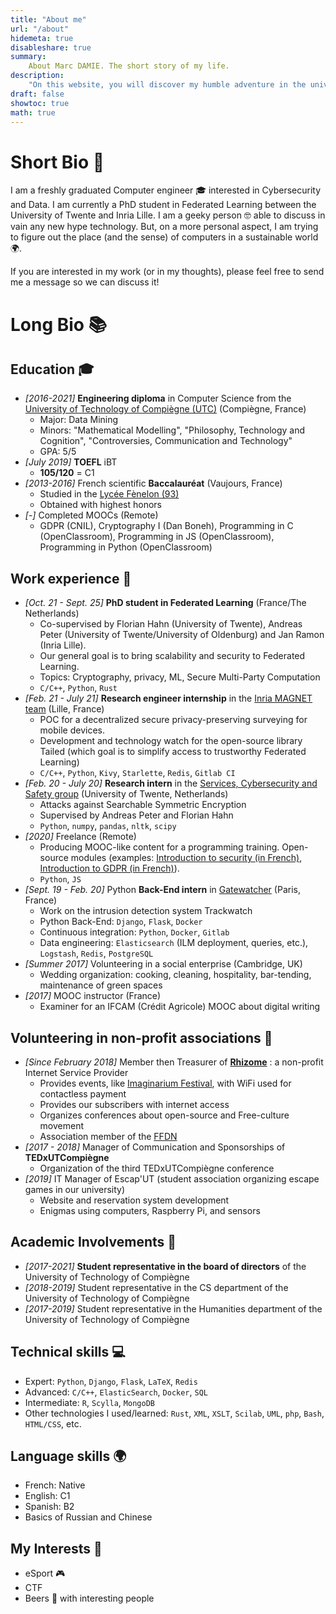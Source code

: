 ```yaml
---
title: "About me"
url: "/about"
hidemeta: true
disableshare: true
summary:
    About Marc DAMIE. The short story of my life.
description:
    "On this website, you will discover my humble adventure in the universe of Computer Science. Feel free to contact me if you have any questions about my work or if you want to talk about geeky stuff!"
draft: false
showtoc: true
math: true
---
```



# Short Bio 📕

I am a freshly graduated Computer engineer 🎓 interested in Cybersecurity and Data. I am currently a PhD student in Federated Learning between the University of Twente and Inria Lille.
I am a geeky person 🤓 able to discuss in vain any new hype technology. But, on a more personal aspect, I am trying to figure out the place (and the sense) of computers in a sustainable world 🌍.

If you are interested in my work (or in my thoughts), please feel free to send me a message so we can discuss it!

# Long Bio 📚

## Education 🎓

- *[2016-2021]* **Engineering diploma** in Computer Science from the [University of Technology of Compiègne (UTC)](https://www.utc.fr) (Compiègne, France)
  - Major: Data Mining
  - Minors: "Mathematical Modelling", "Philosophy, Technology and Cognition", "Controversies, Communication and Technology"
  - GPA: 5/5
- *[July 2019]* **TOEFL** iBT
  - **105/120** = C1
- *[2013-2016]* French scientific **Baccalauréat** (Vaujours, France)
  - Studied in the [Lycée Fènelon (93)](https://www.fenelon.fr/)
  - Obtained with highest honors
- *[-]* Completed MOOCs (Remote)
  - GDPR (CNIL), Cryptography I (Dan Boneh), Programming in C (OpenClassroom), Programming in JS (OpenClassroom), Programming in Python (OpenClassroom)

## Work experience 💼

- *[Oct. 21 - Sept. 25]* **PhD student in Federated Learning** (France/The Netherlands)
  - Co-supervised by Florian Hahn (University of Twente), Andreas Peter (University of Twente/University of Oldenburg) and Jan Ramon (Inria Lille).
  - Our general goal is to bring scalability and security to Federated Learning.
  - Topics: Cryptography, privacy, ML, Secure Multi-Party Computation
  - `C/C++`, `Python`, `Rust`
- *[Feb. 21 - July 21]* **Research engineer internship** in the [Inria MAGNET team](https://team.inria.fr/magnet/) (Lille, France)
  - POC for a decentralized secure privacy-preserving surveying for mobile devices.
  - Development and technology watch for the open-source library Tailed (which goal is to simplify access to trustworthy Federated Learning)
  - `C/C++`, `Python`, `Kivy`, `Starlette`, `Redis`, `Gitlab CI`
- *[Feb. 20 - July 20]* **Research intern** in the [Services, Cybersecurity and Safety group](https://www.utwente.nl/en/eemcs/scs/) (University of Twente, Netherlands)
  - Attacks against Searchable Symmetric Encryption
  - Supervised by Andreas Peter and Florian Hahn
  - `Python`, `numpy`, `pandas`, `nltk`, `scipy`
- *[2020]* Freelance (Remote)
  - Producing MOOC-like content for a programming training. Open-source modules (examples: [Introduction to security (in French)](https://librecours.net/module/culture/securite/), [Introduction to GDPR (in French)](https://librecours.net/module/culture/rgpd/index.xhtml)).
  - `Python`, `JS`
- *[Sept. 19 - Feb. 20]* Python **Back-End intern** in [Gatewatcher](https://www.gatewatcher.com/en/) (Paris, France)
  - Work on the intrusion detection system Trackwatch
  - Python Back-End: `Django`, `Flask`, `Docker`
  - Continuous integration: `Python`, `Docker`, `Gitlab`
  - Data engineering: `Elasticsearch` (ILM deployment, queries, etc.), `Logstash`, `Redis`, `PostgreSQL`
- *[Summer 2017]* Volunteering in a social enterprise (Cambridge, UK)
  - Wedding organization: cooking, cleaning, hospitality, bar-tending, maintenance of green spaces
- *[2017]* MOOC instructor (France)
  - Examiner for an IFCAM (Crédit Agricole) MOOC about digital writing

## Volunteering in non-profit associations 🚀

- *[Since February 2018]* Member then Treasurer of [**Rhizome**](https://rhizome-fai.net/) : a non-profit Internet Service Provider
  - Provides events, like [Imaginarium Festival](https://www.imaginariumfestival.com/), with WiFi used for contactless payment
  - Provides our subscribers with internet access
  - Organizes conferences about open-source and Free-culture movement
  - Association member of the [FFDN](https://www.ffdn.org/en)
- *[2017 - 2018]* Manager of Communication and Sponsorships of **TEDxUTCompiègne**
  - Organization of the third TEDxUTCompiègne conference
- *[2019]* IT Manager of Escap'UT (student association organizing escape games in our university)
  - Website and reservation system development
  - Enigmas using computers, Raspberry Pi, and sensors

## Academic Involvements 🏫

- *[2017-2021]* **Student representative in the board of directors** of the University of Technology of Compiègne
- *[2018-2019]* Student representative in the CS department of the University of Technology of Compiègne
- *[2017-2019]* Student representative in the Humanities department of the University of Technology of Compiègne

## Technical skills 💻

- Expert: `Python`, `Django`, `Flask`, `LaTeX`, `Redis`
- Advanced: `C/C++`, `ElasticSearch`, `Docker`, `SQL`
- Intermediate: `R`, `Scylla`, `MongoDB`
- Other technologies I used/learned: `Rust`, `XML`, `XSLT`, `Scilab`, `UML`, `php`, `Bash`, `HTML/CSS`, etc.

## Language skills 🌍

- French: Native
- English: C1
- Spanish: B2
- Basics of Russian and Chinese

## My Interests 🧙

- eSport 🎮
- CTF
- Beers 🍻 with interesting people
